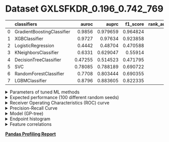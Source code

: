 # Dataset GXLSFKDR_0.196_0.742_769

|    | classifiers                |   auroc |    auprc |   f1_score |   rank_auroc |   rank_auprc |   rank_f1 |
|---:|:---------------------------|--------:|---------:|-----------:|-------------:|-------------:|----------:|
|  0 | GradientBoostingClassifier | 0.9856  | 0.979659 |   0.964824 |            1 |            1 |         1 |
|  1 | XGBClassifier              | 0.9727  | 0.97634  |   0.923858 |            2 |            2 |         2 |
|  2 | LogisticRegression         | 0.4442  | 0.48704  |   0.470588 |            8 |            8 |         8 |
|  3 | KNeighborsClassifier       | 0.6331  | 0.629047 |   0.55914  |            6 |            6 |         6 |
|  4 | DecisionTreeClassifier     | 0.47255 | 0.514523 |   0.471795 |            7 |            7 |         7 |
|  5 | SVC                        | 0.78085 | 0.788189 |   0.690722 |            4 |            5 |         4 |
|  6 | RandomForestClassifier     | 0.7708  | 0.803444 |   0.690355 |            5 |            4 |         5 |
|  7 | LGBMClassifier             | 0.8796  | 0.883605 |   0.822335 |            3 |            3 |         3 |


<details>
<summary>Parameters of tuned ML methods</summary>


```
GradientBoostingClassifier(ccp_alpha=0.0, criterion='friedman_mse', init=None,
                           learning_rate=0.8356146093834345, loss='deviance',
                           max_depth=7, max_features=None, max_leaf_nodes=None,
                           min_impurity_decrease=0.0, min_impurity_split=None,
                           min_samples_leaf=77, min_samples_split=2,
                           min_weight_fraction_leaf=0.0, n_estimators=100,
                           n_iter_no_change=18, presort='deprecated',
                           random_state=769, subsample=1.0, tol=1e-07,
                           validation_fraction=0.03, verbose=0,
                           warm_start=False)
XGBClassifier(alpha=1.6361398357199706, base_score=0.5, booster='dart',
              colsample_bylevel=1, colsample_bynode=1, colsample_bytree=1,
              eta=0.13689026632897838, eval_metric='logloss', gamma=0.2,
              gpu_id=-1, importance_type='gain', interaction_constraints=None,
              learning_rate=0.136890262, max_delta_step=0, max_depth=10,
              min_child_weight=1, missing=nan, monotone_constraints=None,
              n_estimators=77, n_jobs=0, num_parallel_tree=1,
              objective='binary:logistic', random_state=769,
              reg_alpha=1.63613987, reg_lambda=0.003471932368012841,
              scale_pos_weight=1, subsample=1, tree_method=None,
              validate_parameters=False, verbosity=None)
LogisticRegression(C=0.0002973880938827089, class_weight=None, dual=False,
                   fit_intercept=True, intercept_scaling=1, l1_ratio=None,
                   max_iter=100, multi_class='auto', n_jobs=None, penalty='l2',
                   random_state=769, solver='sag', tol=0.0001, verbose=0,
                   warm_start=False)
KNeighborsClassifier(algorithm='auto', leaf_size=30, metric='euclidean',
                     metric_params=None, n_jobs=None, n_neighbors=14, p=5,
                     weights='distance')
DecisionTreeClassifier(ccp_alpha=0.0, class_weight=None, criterion='gini',
                       max_depth=10, max_features=None, max_leaf_nodes=None,
                       min_impurity_decrease=0.0, min_impurity_split=None,
                       min_samples_leaf=2, min_samples_split=3,
                       min_weight_fraction_leaf=0.0, presort='deprecated',
                       random_state=769, splitter='best')
SVC(C=163.36808424238734, break_ties=False, cache_size=200,
    class_weight='balanced', coef0=10.0, decision_function_shape='ovr',
    degree=3, gamma='scale', kernel='poly', max_iter=-1, probability=True,
    random_state=769, shrinking=True, tol=2.5554537223443177e-05,
    verbose=False)
RandomForestClassifier(bootstrap=True, ccp_alpha=0.0, class_weight=None,
                       criterion='gini', max_depth=10, max_features=None,
                       max_leaf_nodes=None, max_samples=None,
                       min_impurity_decrease=0.0, min_impurity_split=None,
                       min_samples_leaf=1, min_samples_split=2,
                       min_weight_fraction_leaf=0.0, n_estimators=65,
                       n_jobs=None, oob_score=False, random_state=769,
                       verbose=0, warm_start=False)
LGBMClassifier(boosting_type='dart', class_weight=None, colsample_bytree=1.0,
               importance_type='split', learning_rate=0.1, max_depth=8,
               metric='binary_logloss', min_child_samples=20,
               min_child_weight=0.001, min_split_gain=0.0, n_estimators=92,
               n_jobs=-1, num_leaves=75, objective='binary', random_state=769,
               reg_alpha=0.0, reg_lambda=0.0, silent=True, subsample=1.0,
               subsample_for_bin=200000, subsample_freq=0)
```

</details>

<details>
<summary>Expected performance (100 different random seeds)</summary>
<img src='GXLSFKDR_0.196_0.742_769-box.svg' width=40% />
</details>

<details>
<summary>Receiver Operating Characteristics (ROC) curve</summary>
<img src='GXLSFKDR_0.196_0.742_769-roc.svg' width=40% />
</details>

<details>
<summary>Precision-Recall Curve</summary>
<img src='GXLSFKDR_0.196_0.742_769-prc.svg' width=40% />
</details>

<details>
<summary>Model (GP-tree)</summary>
<img src='GXLSFKDR_0.196_0.742_769-model.svg' height=10% />
</details>

<details>
<summary>Endpoint histogram</summary>
<img src='GXLSFKDR_0.196_0.742_769-endpoint.svg' width=40% />
</details>

<details>
<summary>Feature correlations</summary>
<img src='GXLSFKDR_0.196_0.742_769-corr.svg' width=40% />
</details>

[**Pandas Profiling Report**](https://epistasislab.github.io/digen/profile/GXLSFKDR_0.196_0.742_769.html)